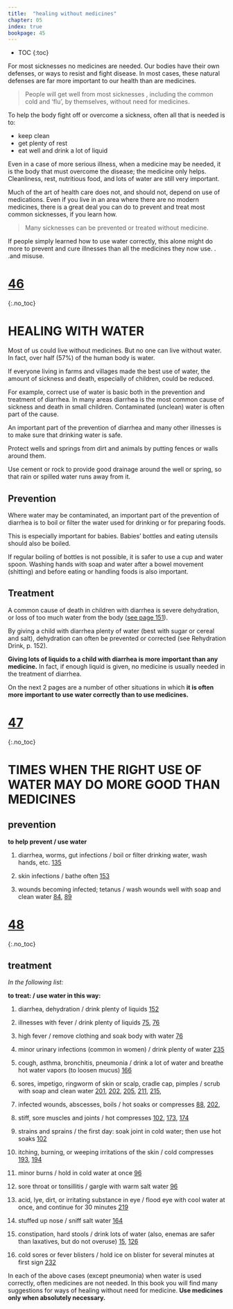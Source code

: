 ```yaml
---
title:  "healing without medicines"
chapter: 05
index: true
bookpage: 45
---
```

* TOC
{:toc}

For most sicknesses no medicines are needed. Our bodies have their own defenses, or ways to resist and fight disease. In most cases, these natural defenses are far more important to our health than are medicines.

>People will get well from most sicknesses , including the common cold and ‘flu’, by themselves, without need for medicines.

To help the body fight off or overcome a sickness, often all that is needed is to:

  - keep clean
  - get plenty of rest
  - eat well and drink a lot of liquid

Even in a case of more serious illness, when a medicine may be needed, it is the body that must overcome the disease; the medicine only helps. Cleanliness, rest, nutritious food, and lots of water are still very important.


Much of the art of health care does not, and should not, depend on use of medications. Even if you live in an area where there are no modern medicines, there is a great deal you can do to prevent and treat most common sicknesses, if you learn how.

>Many sicknesses can be prevented or treated without medicine.

If people simply learned how to use water correctly, this alone might do more to prevent and cure illnesses than all the medicines they now use. . .and misuse.


# [46](#page-46)
{:.no_toc}


# HEALING WITH WATER

Most of us could live without medicines. But no one can live without water. In fact, over half (57%) of the human body is water.

If everyone living in farms and villages made the best use of water, the amount of sickness and death, especially of children, could be reduced.

For example, correct use of water is basic both in the prevention and treatment of diarrhea. In many areas diarrhea is the most common cause of sickness and death in small children. Contaminated (unclean) water is often part of the cause.

An important part of the prevention of diarrhea and many other illnesses is to make sure that drinking water is safe.

Protect wells and springs from dirt and animals by putting fences or walls around them.

Use cement or rock to provide good drainage around the well or spring, so that rain or spilled water runs away from it.

## Prevention

Where water may be contaminated, an  important part of the prevention of diarrhea is to boil or filter the water used for drinking or for preparing foods.

This is especially important for babies. Babies’ bottles and eating utensils should also be boiled.

If regular boiling of bottles is not possible, it is safer to use a cup and water spoon. Washing hands with soap and water after a bowel movement (shitting) and before eating or handling foods is also important.

## Treatment

A common cause of death in children with diarrhea is severe dehydration, or loss of too much water from the body ([see page 151](#page-151)).

By giving a child with diarrhea plenty of water (best with sugar or cereal and salt), dehydration can often be prevented or corrected (see Rehydration Drink, p. 152).


**Giving lots of liquids to a child with diarrhea is more important than any medicine.** In fact, if enough liquid is given, no medicine is usually needed in the treatment of diarrhea.

On the next 2 pages are a number of other situations in which **it is often more important to use water correctly than to use medicines.**




# [47](#page-47)
{:.no_toc}


# TIMES WHEN THE RIGHT USE OF WATER MAY DO MORE GOOD THAN MEDICINES

## prevention

**to help prevent / use water**

1. diarrhea, worms, gut infections / boil or filter drinking water, wash hands, etc. [135](#page-135)

2. skin infections / bathe often [153](#page-153)

3. wounds becoming infected; tetanus / wash wounds well with soap and clean water [84](#page-84), [89](#page-89)



# [48](#page-48)
{:.no_toc}


## treatment

_In the following list:_

**to treat: / use water in this way:**

1. diarrhea, dehydration /
drink plenty of liquids [152](#page-152)

2. illnesses with fever / drink plenty of liquids [75](#page-75), [76](#page-76)

3. high fever / remove clothing and soak body with water [76](#page-76)


4. minor urinary infections (common in women) / drink plenty of water [235](#page-235)


5. cough, asthma, bronchitis, pneumonia / drink a lot of water and breathe hot water vapors (to loosen mucus) [166](#page-166)


6. sores, impetigo, ringworm of skin or scalp, cradle cap, pimples / scrub with soap and clean water [201](#page-201), [202](#page-202), [205](#page-205), [211](#page-211), [215](#page-215),7. infected wounds, abscesses, boils / hot soaks or compresses [88](#page-88), [202](#page-202),8. stiff, sore muscles and joints / hot compresses [102](#page-102), [173](#page-173), [174](#page-174)9. strains and sprains / the first day: soak joint in cold water; then use hot soaks [102](#page-102)10. itching, burning, or weeping irritations of the skin / cold compresses [193](#page-193), [194](#page-194)11. minor burns / hold in cold water at once [96](#page-96)12. sore throat or tonsillitis / gargle with warm salt water [96](#page-96)13. acid, lye, dirt, or irritating substance in eye / flood eye with cool water at once, and continue for 30 minutes [219](#page-219)14. stuffed up nose / sniff salt water [164](#page-164)15. constipation, hard stools / drink lots of water (also, enemas are safer than laxatives, but do not overuse) [15](#page-15), [126](#page-126)16. cold sores or fever blisters / hold ice on blister for several minutes at first sign [232](#page-232)


In each of the above cases (except pneumonia) when water is used correctly, often medicines are not needed. In this book you will find many suggestions for ways of healing without need for medicine. **Use medicines only when absolutely necessary.**

